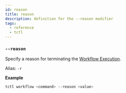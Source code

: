 ```yaml
---
id: reason
title: reason
description: definition for the --reason modifier
tags:
  - reference
  - tctl
---
```


### `--reason`

Specify a reason for terminating the [Workflow Execution](/concepts/what-is-a-workflow-execution).

Alias: `-r`

**Example**

```bash
tctl workflow <command> --reason <value>
```
